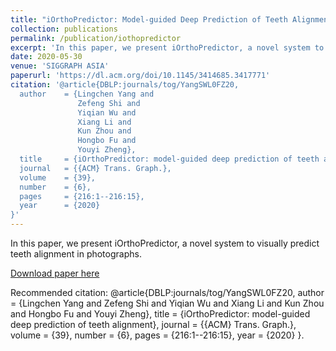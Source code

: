 ```yaml
---
title: "iOrthoPredictor: Model-guided Deep Prediction of Teeth Alignment"
collection: publications
permalink: /publication/iothopredictor
excerpt: 'In this paper, we present iOrthoPredictor, a novel system to visually predict teeth alignment in photographs. '
date: 2020-05-30
venue: 'SIGGRAPH ASIA'
paperurl: 'https://dl.acm.org/doi/10.1145/3414685.3417771'
citation: '@article{DBLP:journals/tog/YangSWL0FZ20,
  author    = {Lingchen Yang and
               Zefeng Shi and
               Yiqian Wu and
               Xiang Li and
               Kun Zhou and
               Hongbo Fu and
               Youyi Zheng},
  title     = {iOrthoPredictor: model-guided deep prediction of teeth alignment},
  journal   = {{ACM} Trans. Graph.},
  volume    = {39},
  number    = {6},
  pages     = {216:1--216:15},
  year      = {2020}
}'
---
```

In this paper, we present iOrthoPredictor, a novel system to visually predict teeth alignment in photographs. 

[Download paper here](https://dl.acm.org/doi/10.1145/3414685.3417771)

Recommended citation: @article{DBLP:journals/tog/YangSWL0FZ20,
        author    = {Lingchen Yang and
                    Zefeng Shi and
                    Yiqian Wu and
                    Xiang Li and
                    Kun Zhou and
                    Hongbo Fu and
                    Youyi Zheng},
        title     = {iOrthoPredictor: model-guided deep prediction of teeth alignment},
        journal   = {{ACM} Trans. Graph.},
        volume    = {39},
        number    = {6},
        pages     = {216:1--216:15},
        year      = {2020}
        }.